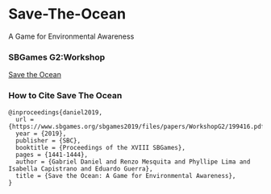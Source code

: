 # Save-The-Ocean
A Game for Environmental Awareness

### SBGames G2:Workshop

[Save the Ocean](https://www.sbgames.org/sbgames2019/files/papers/WorkshopG2/199416.pdf)

### How to Cite Save The Ocean
```
@inproceedings{daniel2019,
  url = {https://www.sbgames.org/sbgames2019/files/papers/WorkshopG2/199416.pdf},
  year = {2019},
  publisher = {SBC},
  booktitle = {Proceedings of the XVIII SBGames},
  pages = {1441-1444},
  author = {Gabriel Daniel and Renzo Mesquita and Phyllipe Lima and Isabella Capistrano and Eduardo Guerra},
  title = {Save the Ocean: A Game for Environmental Awareness},
}
```
